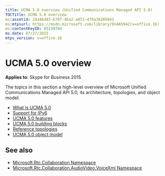 ```yaml
---
title: UCMA 5.0 overview (Unified Communications Managed API 5.0)
TOCTitle: UCMA 5.0 overview
ms:assetid: 24a4b483-b707-4ba2-adf1-479a38205041
ms:mtpsurl: https://msdn.microsoft.com/library/Dn465942(v=office.16)
ms:contentKeyID: 65239784
ms.date: 07/27/2015
mtps_version: v=office.16
---
```


# UCMA 5.0 overview

**Applies to**: Skype for Business 2015

The topics in this section a high-level overview of Microsoft Unified Communications Managed API 5.0, its architecture, topologies, and object model:

- [What is UCMA 5.0](what-is-ucma-5-0.md)
- [Support for IPv6](support-for-ipv6.md)
- [UCMA 5.0 features](ucma-5-0-features.md)
- [UCMA 5.0 building blocks](ucma-5-0-building-blocks.md)
- [Reference topologies](reference-topologies.md)
- [UCMA 5.0 object model](ucma-5-0-object-model.md)

## See also

- [Microsoft.Rtc.Collaboration Namespace](https://docs.microsoft.com/dotnet/api/microsoft.rtc.collaboration?view=ucma-api-5.0)
- [Microsoft.Rtc.Collaboration.AudioVideo.VoiceXml Namespace](/dotnet/api/Microsoft.Rtc.Collaboration.AudioVideo.VoiceXml?view=ucma-voice)